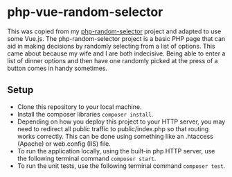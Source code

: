 # php-vue-random-selector
This was copied from my [php-random-selector](https://github.com/snake14/php-random-selector) project and adapted to use some Vue.js. The php-random-selector project is a basic PHP page that can aid in making decisions by randomly selecting from a list of options. This came about because my wife and I are both indecisive. Being able to enter a list of dinner options and then have one randomly picked at the press of a button comes in handy sometimes.

## Setup
* Clone this repository to your local machine.
* Install the composer libraries `composer install`.
* Depending on how you deploy this project to your HTTP server, you may need to redirect all public traffic to public/index.php so that routing works correctly. This can be done using something like an .htaccess (Apache) or web.config (IIS) file.
* To run the application locally, using the built-in php HTTP server, use the following terminal command `composer start`.
* To run the unit tests, use the following terminal command `composer test`.